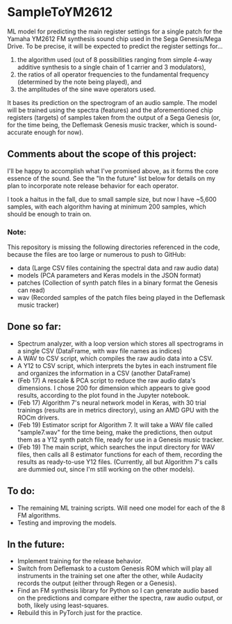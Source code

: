 # SampleToYM2612
 ML model for predicting the main register settings for a single patch for the Yamaha YM2612 FM synthesis sound chip used in the Sega Genesis/Mega Drive. To be precise, it will be expected to predict the register settings for...
 1) the algorithm used (out of 8 possibilities ranging from simple 4-way additive synthesis to a single chain of 1 carrier and 3 modulators),
 2) the ratios of all operator frequencies to the fundamental frequency (determined by the note being played), and
 3) the amplitudes of the sine wave operators used.
 
 It bases its prediction on the spectrogram of an audio sample. The model will be trained using the spectra (features) and the aforementioned chip registers (targets) of samples taken from the output of a Sega Genesis (or, for the time being, the Deflemask Genesis music tracker, which is sound-accurate enough for now).

## Comments about the scope of this project:
 I'll be happy to accomplish what I've promised above, as it forms the core essence of the sound. See the "In the future" list below for details on my plan to incorporate note release behavior for each operator.

 I took a haitus in the fall, due to small sample size, but now I have ~5,600 samples, with each algorithm having at minimum 200 samples, which should be enough to train on.

### Note:
 This repository is missing the following directories referenced in the code, because the files are too large or numerous to push to GitHub:
 - data (Large CSV files containing the spectral data and raw audio data)
 - models (PCA parameters and Keras models in the JSON format)
 - patches (Collection of synth patch files in a binary format the Genesis can read)
 - wav (Recorded samples of the patch files being played in the Deflemask music tracker)

## Done so far:
 - Spectrum analyzer, with a loop version which stores all spectrograms in a single CSV (DataFrame, with wav file names as indices)
 - A WAV to CSV script, which compiles the raw audio data into a CSV.
 - A Y12 to CSV script, which interprets the bytes in each instrument file and organizes the information in a CSV (another DataFrame)
 - (Feb 17) A rescale & PCA script to reduce the raw audio data's dimensions. I chose 200 for dimension which appears to give good results, according to the plot found in the Jupyter notebook.
 - (Feb 17) Algorithm 7's neural network model in Keras, with 30 trial trainings (results are in metrics directory), using an AMD GPU with the ROCm drivers.
 - (Feb 19) Estimator script for Algorithm 7. It will take a WAV file called "sample7.wav" for the time being, make the predictions, then output them as a Y12 synth patch file, ready for use in a Genesis music tracker.
 - (Feb 19) The main script, which searches the input directory for WAV files, then calls all 8 estimator functions for each of them, recording the results as ready-to-use Y12 files. (Currently, all but Algorithm 7's calls are dummied out, since I'm still working on the other models).

## To do:
 - The remaining ML training scripts. Will need one model for each of the 8 FM algorithms.
 - Testing and improving the models.
 
## In the future:
 - Implement training for the release behavior.
 - Switch from Deflemask to a custom Genesis ROM which will play all instruments in the training set one after the other, while Audacity records the output (either through Regen or a Genesis).
 - Find an FM synthesis library for Python so I can generate audio based on the predictions and compare either the spectra, raw audio output, or both, likely using least-squares.
  - Rebuild this in PyTorch just for the practice.
